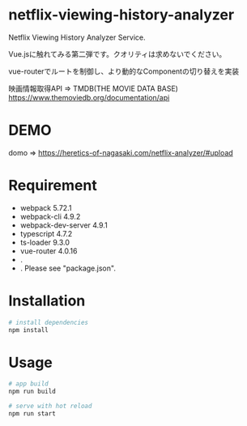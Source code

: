 # netflix-viewing-history-analyzer
Netflix Viewing History Analyzer Service.


Vue.jsに触れてみる第二弾です。クオリティは求めないでください。

vue-routerでルートを制御し、より動的なComponentの切り替えを実装

映画情報取得API => TMDB(THE MOVIE DATA BASE) https://www.themoviedb.org/documentation/api

# DEMO
domo => https://heretics-of-nagasaki.com/netflix-analyzer/#upload
 
# Requirement
 
* webpack 5.72.1
* webpack-cli 4.9.2
* webpack-dev-server 4.9.1
* typescript 4.7.2
* ts-loader 9.3.0
* vue-router 4.0.16
* .
* .
Please see "package.json".

# Installation
```bash
# install dependencies
npm install
```
 
# Usage
 
```bash
# app build
npm run build

# serve with hot reload
npm run start
```

